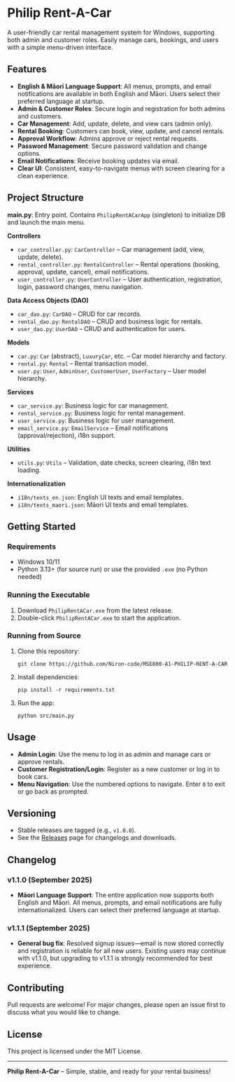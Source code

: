 # Philip Rent-A-Car

A user-friendly car rental management system for Windows, supporting both admin and customer roles. Easily manage cars, bookings, and users with a simple menu-driven interface.

## Features
- **English & Māori Language Support**: All menus, prompts, and email notifications are available in both English and Māori. Users select their preferred language at startup.
- **Admin & Customer Roles**: Secure login and registration for both admins and customers.
- **Car Management**: Add, update, delete, and view cars (admin only).
- **Rental Booking**: Customers can book, view, update, and cancel rentals.
- **Approval Workflow**: Admins approve or reject rental requests.
- **Password Management**: Secure password validation and change options.
- **Email Notifications**: Receive booking updates via email.
- **Clear UI**: Consistent, easy-to-navigate menus with screen clearing for a clean experience.

## Project Structure

**main.py**: Entry point. Contains `PhilipRentACarApp` (singleton) to initialize DB and launch the main menu.

**Controllers**
- `car_controller.py`: `CarController` – Car management (add, view, update, delete).
- `rental_controller.py`: `RentalController` – Rental operations (booking, approval, update, cancel), email notifications.
- `user_controller.py`: `UserController` – User authentication, registration, login, password changes, menu navigation.

**Data Access Objects (DAO)**
- `car_dao.py`: `CarDAO` – CRUD for car records.
- `rental_dao.py`: `RentalDAO` – CRUD and business logic for rentals.
- `user_dao.py`: `UserDAO` – CRUD and authentication for users.

**Models**
- `car.py`: `Car` (abstract), `LuxuryCar`, etc. – Car model hierarchy and factory.
- `rental.py`: `Rental` – Rental transaction model.
- `user.py`: `User`, `AdminUser`, `CustomerUser`, `UserFactory` – User model hierarchy.

**Services**
- `car_service.py`: Business logic for car management.
- `rental_service.py`: Business logic for rental management.
- `user_service.py`: Business logic for user management.
- `email_service.py`: `EmailService` – Email notifications (approval/rejection), i18n support.

**Utilities**
- `utils.py`: `Utils` – Validation, date checks, screen clearing, i18n text loading.

**Internationalization**
- `i18n/texts_en.json`: English UI texts and email templates.
- `i18n/texts_maori.json`: Māori UI texts and email templates.

## Getting Started

### Requirements
- Windows 10/11
- Python 3.13+ (for source run) or use the provided `.exe` (no Python needed)

### Running the Executable
1. Download `PhilipRentACar.exe` from the latest release.
2. Double-click `PhilipRentACar.exe` to start the application.

### Running from Source
1. Clone this repository:
   ```
   git clone https://github.com/Niron-code/MSE800-A1-PHILIP-RENT-A-CAR
   ```
2. Install dependencies:
   ```
   pip install -r requirements.txt
   ```
3. Run the app:
   ```
   python src/main.py
   ```

## Usage
- **Admin Login**: Use the menu to log in as admin and manage cars or approve rentals.
- **Customer Registration/Login**: Register as a new customer or log in to book cars.
- **Menu Navigation**: Use the numbered options to navigate. Enter `0` to exit or go back as prompted.

## Versioning
- Stable releases are tagged (e.g., `v1.0.0`).
- See the [Releases](https://github.com/Niron-code/MSE800-A1-PHILIP-RENT-A-CAR/releases) page for changelogs and downloads.

## Changelog

### v1.1.0 (September 2025)
- **Māori Language Support**: The entire application now supports both English and Māori. All menus, prompts, and email notifications are fully internationalized. Users can select their preferred language at startup.

### v1.1.1 (September 2025)
- **General bug fix**: Resolved signup issues—email is now stored correctly and registration is reliable for all new users. Existing users may continue with v1.1.0, but upgrading to v1.1.1 is strongly recommended for best experience.

## Contributing
Pull requests are welcome! For major changes, please open an issue first to discuss what you would like to change.

## License
This project is licensed under the MIT License.

---

**Philip Rent-A-Car** – Simple, stable, and ready for your rental business!
